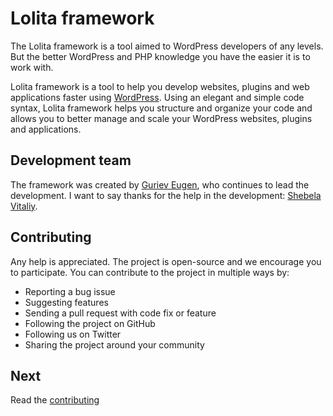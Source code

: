 Lolita framework
==================

The Lolita framework is a tool aimed to WordPress developers of any levels. But the better WordPress and PHP knowledge you have the easier it is to work with.

Lolita framework is a tool to help you develop websites, plugins and web applications faster using [WordPress](https://wordpress.org/). Using an elegant and simple code syntax, Lolita framework helps you structure and organize your code and allows you to better manage and scale your WordPress websites, plugins and applications.

Development team
----------------
The framework was created by [Guriev Eugen](mailto:gurievcreative), who continues to lead the development. I want to say thanks for the help in the development: [Shebela Vitaliy](https://github.com/vitalik1921).

Contributing
------------
Any help is appreciated. The project is open-source and we encourage you to participate. You can contribute to the project in multiple ways by:

- Reporting a bug issue
- Suggesting features
- Sending a pull request with code fix or feature
- Following the project on GitHub
- Following us on Twitter
- Sharing the project around your community

Next
----
Read the [contributing](https://github.com/lolitaframework/documentation/blob/master/contributing.md)
